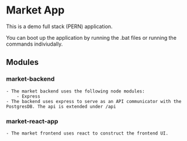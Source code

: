 # Market App

This is a demo full stack (PERN) application.

You can boot up the application by running the .bat files or running the commands indiviudally.

## Modules

### market-backend

    - The market backend uses the following node modules:
        - Express
    - The backend uses express to serve as an API communicator with the PostgresDB. The api is extended under /api

### market-react-app

    - The market frontend uses react to construct the frontend UI.

